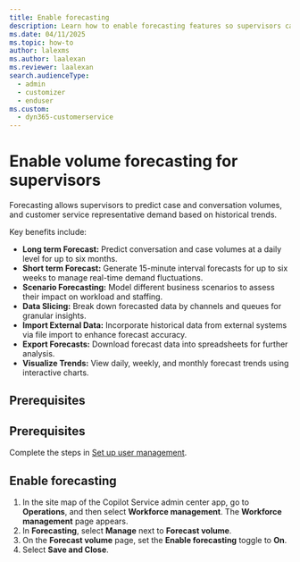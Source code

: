 ```yaml
---
title: Enable forecasting
description: Learn how to enable forecasting features so supervisors can predict case and conversation volumes and representative demand.
ms.date: 04/11/2025
ms.topic: how-to
author: lalexms
ms.author: laalexan
ms.reviewer: laalexan
search.audienceType: 
  - admin
  - customizer
  - enduser
ms.custom: 
  - dyn365-customerservice
---
```


# Enable volume forecasting for supervisors

Forecasting allows supervisors to predict case and conversation volumes, and customer service representative demand based on historical trends.

Key benefits include:

- **Long term Forecast:** Predict conversation and case volumes at a daily level for up to six months.
- **Short term Forecast:** Generate 15-minute interval forecasts for up to six weeks to manage real-time demand fluctuations.
- **Scenario Forecasting:** Model different business scenarios to assess their impact on workload and staffing.
- **Data Slicing:** Break down forecasted data by channels and queues for granular insights.
- **Import External Data:** Incorporate historical data from external systems via file import to enhance forecast accuracy.
- **Export Forecasts:** Download forecast data into spreadsheets for further analysis.
- **Visualize Trends:** View daily, weekly, and monthly forecast trends using interactive charts.

## Prerequisites

## Prerequisites
Complete the steps in [Set up user management](wfm-user-management.md).
    
## Enable forecasting

1.	In the site map of the Copilot Service admin center app, go to **Operations**, and then select **Workforce management**. The **Workforce management** page appears.
1.	In **Forecasting**, select **Manage** next to **Forecast volume**.
1.	On the **Forecast volume** page, set the **Enable forecasting** toggle to **On**.
1.	Select **Save and Close**.
